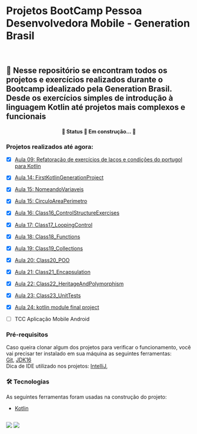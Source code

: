 # Projetos BootCamp Pessoa Desenvolvedora Mobile - Generation Brasil
<br>

## 🚀 Nesse repositório se encontram todos os projetos e exercícios realizados durante o Bootcamp idealizado pela Generation Brasil. Desde os exercícios simples de introdução à linguagem Kotlin até projetos mais complexos e funcionais

<!--ts-->


<!--te-->


<h4 align="center">
	🚧  Status 🚀 Em construção...  🚧
</h4>


### Projetos realizados até agora: 

- [x] [Aula 09: Refatoração de exercícios de laços e condições do portugol para Kotlin](https://github.com/Julio1901/Generation_exercises_and_jobs/tree/master/Class09_ExercisesBondsAndConditions)
- [x] [Aula 14: FirstKotlinGenerationProject](https://github.com/Julio1901/Generation_exercises_and_jobs/tree/master/Class14_FirstKotlinGenerationProject)
- [x] [Aula 15:  NomeandoVariaveis](https://github.com/Julio1901/Generation_exercises_and_jobs/tree/master/Class15_NomeandoVariaveis)
- [x] [Aula 15: CirculoAreaPerimetro](https://github.com/Julio1901/Generation_exercises_and_jobs/tree/master/Class15_CirculoAreaPerimetro)
- [x] [Aula 16: Class16_ControlStructureExercises](https://github.com/Julio1901/Generation_exercises_and_jobs/tree/master/Class16_ControlStructureExercises)
- [x] [Aula 17: Class17_LoopingControl](https://github.com/Julio1901/Generation_exercises_and_jobs/tree/master/Class17_LoopingControl)
- [x] [Aula 18: Class18_Functions](https://github.com/Julio1901/Generation_exercises_and_jobs/tree/master/Class18_functions)
- [x] [Aula 19: Class19_Collections](https://github.com/Julio1901/Generation_exercises_and_jobs/tree/master/Class19_Collections)
- [x] [Aula 20: Class20_POO](https://github.com/Julio1901/Generation_exercises_and_jobs/tree/master/Class20_POO)
- [X] [Aula 21: Class21_Encapsulation](https://github.com/Julio1901/Generation_exercises_and_jobs/tree/master/Class21_Encapsulation/src/main/kotlin)
- [X] [Aula 22: Class22_HeritageAndPolymorphism](https://github.com/Julio1901/Generation_exercises_and_jobs/tree/master/Class22_HeritageAndPolymorphism)
- [X] [Aula 23: Class23_UnitTests](https://github.com/Julio1901/Generation_exercises_and_jobs/tree/master/Class23_UnitTests)
- [X] [Aula 24: kotlin module final project](https://github.com/Julio1901/Generation_exercises_and_jobs/tree/master/FinalProject)
- [ ] TCC Aplicação Mobile Android



### Pré-requisitos

Caso queira clonar algum dos projetos para verificar o funcionamento, você vai precisar ter instalado em sua máquina as seguintes ferramentas:
<br>
[Git](https://git-scm.com), [JDK16](https://www.oracle.com/java/technologies/downloads/)
<br>
Dica de IDE utilizado nos projetos: [IntelliJ](https://www.jetbrains.com/pt-br/idea/download), 


### 🛠 Tecnologias

As seguintes ferramentas foram usadas na construção do projeto:

- [Kotlin](https://kotlinlang.org/)

##

  <div>
  <a href="https://www.instagram.com/js.cesar42/" target="_blank"><img src="https://img.shields.io/badge/-Instagram-%23E4405F?style=for-the-badge&logo=instagram&logoColor=white" target="_blank"></a>
  <a href="https://www.linkedin.com/in/julio-cesar-6728b41b6/" target="_blank"><img src="https://img.shields.io/badge/-LinkedIn-%230077B5?style=for-the-badge&logo=linkedin&logoColor=white" target="_blank"></a>
  </div>
